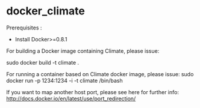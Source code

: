docker_climate
==============


Prerequisites : 
 * Install Docker>=0.8.1

For building a Docker image containing Climate, please issue:

  sudo docker build -t climate .

For running a container based on Climate docker image, please issue:
  sudo docker run -p 1234:1234 -i -t climate /bin/bash

If you want to map another host port, please see here  for further info:
http://docs.docker.io/en/latest/use/port_redirection/

